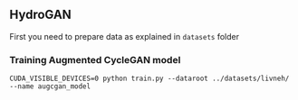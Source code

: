 ## HydroGAN

First you need to prepare data as explained in `datasets` folder

### Training Augmented CycleGAN model
`CUDA_VISIBLE_DEVICES=0 python train.py --dataroot ../datasets/livneh/ --name augcgan_model`